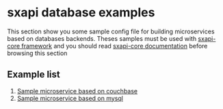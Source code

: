 sxapi database examples
=======================

This section show you some sample config file for building microservices based 
on databases backends. 
Theses samples must be used with 
[sxapi-core framework](https://github.com/startxfr/sxapi-core) and you should
read 
[sxapi-core documentation](https://github.com/startxfr/sxapi-core/tree/v0.0.66-docker/docs) 
before browsing this section 

Example list
------------
1. [Sample microservice based on couchbase](couchbase/)
2. [Sample microservice based on mysql](mysql/)
